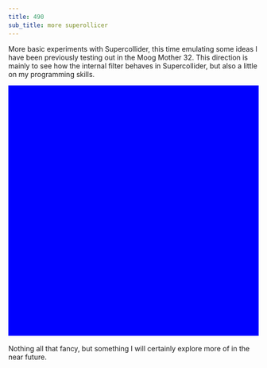 ```yaml
---
title: 490
sub_title: more superollicer
---
```


More basic experiments with Supercollider, this time emulating some ideas I have been previously testing out in the Moog Mother 32. This direction is mainly to see how the internal filter behaves in Supercollider, but also a little on my programming skills.

![Image](/assets/img/snd00.png)

Nothing all that fancy, but something I will certainly explore more of in the near future.
